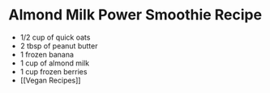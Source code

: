 # Almond Milk Power Smoothie Recipe

- 1/2 cup of quick oats
- 2 tbsp of peanut butter
- 1 frozen banana
- 1 cup of almond milk
- 1 cup frozen berries
- [[Vegan Recipes]]
